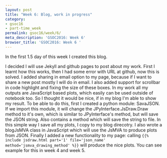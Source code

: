 ```yaml
---
layout: post
title: "Week 6: Blog, work in progress"
category:
- gsoc16
- part-time_week
permalink: gsoc16/week/6/
meta_description: 'GSOC2016: Week 6'
browser_title: 'GSOC2016: Week 6 '
---
```



In the first 1.5 day of this week I created this blog.


I decided I will use Jekyll and github pages to post about my work. First I learnt how this works, then I had some error with URL at github, now this is solved. I added sharing in email option to my page, because if I want to share a new post mostly I will do in email. I also added support for scrollbar in code highlight and fixing the size of these boxes.
In my work all my outputs are JavaScript based plots, which easily can be used outside of notebook too. So I thought it would be nice, if in my blog I'm able to show my result. To be able to do this, first I created a python module: SavaJSON. If we import this module, it will change the JPyInterface.JsDraw.Draw method to it's own, which is similar to JPyInterface's method, but will save the JSON string. Also contains a method which will save the string to file. In this simple way I save all my plots, I copy to my blog direcotry. I also wrote a blogJsMVA class in JavaScript which will use the JsMVA to produce plots from JSON. Finally I added a new functionality to my page: calling `{{% include jsdraw.html part='1' file='json_name' method='jsmva_drawing_method' %}}` will produce the nice plots. You can see example for this in week 4 and week 5.
